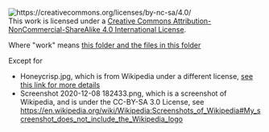 ![<https://creativecommons.org/licenses/by-nc-sa/4.0/>](https://i.creativecommons.org/l/by-nc-sa/4.0/88x31.png)  
This work is licensed under a [Creative Commons Attribution-NonCommercial-ShareAlike 4.0 International License](http://creativecommons.org/licenses/by-nc-sa/4.0/).

Where "work" means [this folder and the files in this folder](<https://github.com/icecream17/icecream17.github.io/tree/master/Stuff/notes>)

Except for
* Honeycrisp.jpg, which is from Wikipedia under a different license, [see this link for more details](https://commons.wikimedia.org/wiki/File:Honeycrisp.jpg)
* Screenshot 2020-12-08 182433.png, which is a screenshot of Wikipedia, and is under the CC-BY-SA 3.0 License, see <https://en.wikipedia.org/wiki/Wikipedia:Screenshots_of_Wikipedia#My_screenshot_does_not_include_the_Wikipedia_logo>
